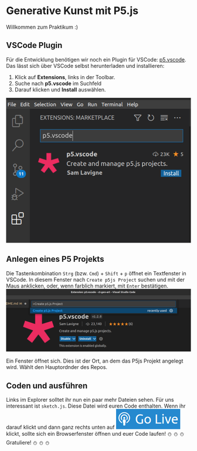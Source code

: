 # Generative Kunst mit P5.js

Willkommen zum Praktikum :)

## VSCode Plugin
Für die Entwicklung benötigen wir noch ein Plugin für VSCode: [p5.vscode](https://marketplace.visualstudio.com/items?itemName=samplavigne.p5-vscode).
Das lässt sich über VSCode selbst herunterladen und installieren:

1. Klick auf **Extensions**, links in der Toolbar.
2. Suche nach **p5.vscode** im Suchfeld
3. Darauf klicken und **Install** auswählen.

![alt text](https://github.com/michaeleggers/ct-gen-art/blob/main/images/p5vscode-extension.png "P5VSCode Plugin")

## Anlegen eines P5 Projekts
Die Tastenkombination ```Strg``` (bzw. ```Cmd```) + ```Shift``` + ```p``` öffnet ein Textfenster in VSCode.
In diesem Fenster nach ```Create p5js Project``` suchen und mit der Maus anklicken, oder, wenn farblich markiert, mit ```Enter``` bestätigen.
![alt text](https://github.com/michaeleggers/ct-gen-art/blob/main/images/create-p5-project.png "Create P5js project")

Ein Fenster öffnet sich. Dies ist der Ort, an dem das P5js Projekt angelegt wird. Wählt den Hauptordnder des Repos.

## Coden und ausführen
Links im Explorer solltet ihr nun ein paar mehr Dateien sehen. Für uns interessant ist ```sketch.js```. Diese Datei
wird euren Code enthalten. Wenn ihr darauf klickt und dann ganz rechts unten auf ![alt text](https://github.com/michaeleggers/ct-gen-art/blob/main/images/go-live.png "Go Live")
 klickt, sollte sich
ein Browserfenster öffnen und euer Code laufen! :snowman: :snowman: :snowman: Gratuliere! :snowman: :snowman: :snowman:


